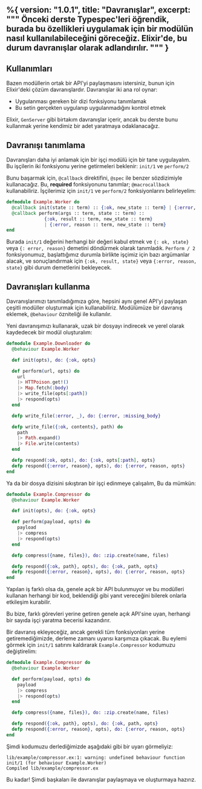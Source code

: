 %{
  version: "1.0.1",
  title: "Davranışlar",
  excerpt: """
  Önceki derste Typespec'leri öğrendik, burada bu özellikleri uygulamak için bir modülün nasıl kullanılabileceğini göreceğiz. Elixir'de, bu durum davranışlar olarak adlandırılır.
  """
}
---

## Kullanımları

Bazen modüllerin ortak bir API'yi paylaşmasını istersiniz, bunun için Elixir'deki çözüm davranışlardır. Davranışlar iki ana rol oynar:

+ Uygulanması gereken bir dizi fonksiyonu tanımlamak
+ Bu setin gerçekten uygulanıp uygulanmadığını kontrol etmek

Elixir, `GenServer` gibi birtakım davranışlar içerir, ancak bu derste bunu kullanmak yerine kendimiz bir adet yaratmaya odaklanacağız.

## Davranışı tanımlama

Davranışları daha iyi anlamak için bir işçi modülü için bir tane uygulayalım. Bu işçilerin iki fonksiyonu yerine getirmeleri beklenir: `init/1` ve `perform/2`

Bunu başarmak için, `@callback` direktifini, `@spec` ile benzer sözdizimiyle kullanacağız. Bu, __required__ fonksiyonunu tanımlar; `@macrocallback` kullanabiliriz. İşçilerimiz için `init/1` ve `perform/2` fonksiyonlarını belirleyelim:

```elixir
defmodule Example.Worker do
  @callback init(state :: term) :: {:ok, new_state :: term} | {:error, reason :: term}
  @callback perform(args :: term, state :: term) ::
              {:ok, result :: term, new_state :: term}
              | {:error, reason :: term, new_state :: term}
end
```

Burada `init/1` değerini herhangi bir değeri kabul etmek ve `{: ok, state}` veya `{: error, reason}` demetini döndürmek olarak tanımladık.  `Perform / 2` fonksiyonumuz, başlattığımız durumla birlikte işçimiz için bazı argümanlar alacak, ve sonuçlandırmak için `{:ok, result, state}` veya `{:error, reason, state}` gibi durum demetlerini bekleyecek.

## Davranışları kullanma

Davranışlarımızı tanımladığımıza göre, hepsini aynı genel API'yi paylaşan çeşitli modüller oluşturmak için kullanabiliriz. Modülümüze bir davranış eklemek, `@behaviour` özniteliği ile kullanılır.

Yeni davranışımızı kullanarak, uzak bir dosyayı indirecek ve yerel olarak kaydedecek bir modül oluşturalım:

```elixir
defmodule Example.Downloader do
  @behaviour Example.Worker

  def init(opts), do: {:ok, opts}

  def perform(url, opts) do
    url
    |> HTTPoison.get!()
    |> Map.fetch(:body)
    |> write_file(opts[:path])
    |> respond(opts)
  end

  defp write_file(:error, _), do: {:error, :missing_body}

  defp write_file({:ok, contents}, path) do
    path
    |> Path.expand()
    |> File.write(contents)
  end

  defp respond(:ok, opts), do: {:ok, opts[:path], opts}
  defp respond({:error, reason}, opts), do: {:error, reason, opts}
end
```

Ya da bir dosya dizisini sıkıştıran bir işçi edinmeye çalışalım, Bu da mümkün:

```elixir
defmodule Example.Compressor do
  @behaviour Example.Worker

  def init(opts), do: {:ok, opts}

  def perform(payload, opts) do
    payload
    |> compress
    |> respond(opts)
  end

  defp compress({name, files}), do: :zip.create(name, files)

  defp respond({:ok, path}, opts), do: {:ok, path, opts}
  defp respond({:error, reason}, opts), do: {:error, reason, opts}
end
```

Yapılan iş farklı olsa da, genele açık bir API bulunmuyor ve bu modülleri kullanan herhangi bir kod, beklendiği gibi yanıt vereceğini bilerek onlarla etkileşim kurabilir.

Bu bize, farklı görevleri yerine getiren genele açık API'sine uyan, herhangi bir sayıda işçi yaratma becerisi kazandırır.

Bir davranış ekleyeceğiz, ancak gerekli tüm fonksiyonları yerine getiremediğimizde, derleme zamanı uyarısı karşımıza çıkacak. Bu eylemi görmek için `init/1` satırını kaldırarak `Example.Compressor` kodumuzu değiştirelim:

```elixir
defmodule Example.Compressor do
  @behaviour Example.Worker

  def perform(payload, opts) do
    payload
    |> compress
    |> respond(opts)
  end

  defp compress({name, files}), do: :zip.create(name, files)

  defp respond({:ok, path}, opts), do: {:ok, path, opts}
  defp respond({:error, reason}, opts), do: {:error, reason, opts}
end
```

Şimdi kodumuzu derlediğimizde aşağıdaki gibi bir uyarı görmeliyiz:

```shell
lib/example/compressor.ex:1: warning: undefined behaviour function init/1 (for behaviour Example.Worker)
Compiled lib/example/compressor.ex
```

Bu kadar! Şimdi başkaları ile davranışlar paylaşmaya ve oluşturmaya hazırız.
